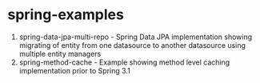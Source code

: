 spring-examples
===============
1. spring-data-jpa-multi-repo - Spring Data JPA implementation showing migrating of entity from one datasource to another datasource using multiple entity managers
2. spring-method-cache - Example showing method level caching implementation prior to Spring 3.1
